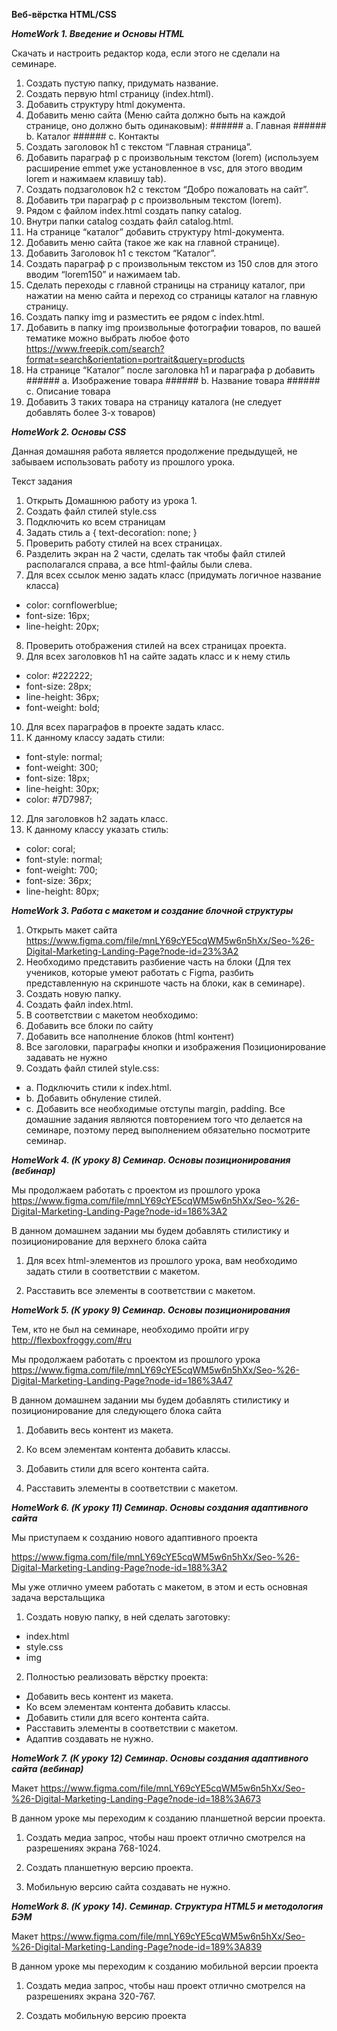 **Веб-вёрстка HTML/CSS**

***HomeWork 1. Введение и Основы HTML***

Скачать и настроить редактор кода, если этого не сделали на семинаре.
1. Создать пустую папку, придумать название.
2. Создать первую html страницу (index.html).
3. Добавить структуру html документа.
4. Добавить меню сайта (Меню сайта должно быть на каждой странице, оно должно быть одинаковым): ###### a. Главная ###### b. Каталог ###### c. Контакты
5. Создать заголовок h1 с текстом “Главная страница”.
6. Добавить параграф p с произвольным текстом (lorem) (используем расширение emmet уже установленное в vsc, для этого вводим lorem и нажимаем клавишу tab).
7. Создать подзаголовок h2 с текстом “Добро пожаловать на сайт”.
8. Добавить три параграф p с произвольным текстом (lorem).
9. Рядом с файлом index.html создать папку catalog.
10. Внутри папки catalog создать файл catalog.html.
11. На странице “каталог” добавить структуру html-документа.
12. Добавить меню сайта (такое же как на главной странице).
13. Добавить Заголовок h1 с текстом “Каталог”.
14. Создать параграф p с произвольным текстом из 150 слов для этого вводим “lorem150” и нажимаем tab.
15. Сделать переходы с главной страницы на страницу каталог, при нажатии на меню сайта и переход со страницы каталог на главную страницу.
16. Создать папку img и разместить ее рядом с index.html.
17. Добавить в папку img произвольные фотографии товаров, по вашей тематике можно выбрать любое фото https://www.freepik.com/search?format=search&orientation=portrait&query=products
18. На странице “Каталог” после заголовка h1 и параграфа p добавить ###### a. Изображение товара ###### b. Название товара ###### c. Описание товара
19. Добавить 3 таких товара на страницу каталога (не следует добавлять более 3-х товаров)


***HomeWork 2. Основы CSS***

Данная домашняя работа является продолжение предыдущей, не забываем использовать работу из прошлого урока.

Текст задания

1. Открыть Домашнюю работу из урока 1.
2. Создать файл стилей style.css
3. Подключить ко всем страницам
4. Задать стиль a { text-decoration: none; }
5. Проверить работу стилей на всех страницах.
6. Разделить экран на 2 части, сделать так чтобы файл стилей располагался справа, а все html-файлы были слева.
7. Для всех ссылок меню задать класс (придумать логичное название класса)
- color: cornflowerblue;
- font-size: 16px;
- line-height: 20px;
8. Проверить отображения стилей на всех страницах проекта.
9. Для всех заголовков h1 на сайте задать класс и к нему стиль
- color: #222222;
- font-size: 28px;
- line-height: 36px;
- font-weight: bold;
10. Для всех параграфов в проекте задать класс.
11. К данному классу задать стили:
- font-style: normal;
- font-weight: 300;
- font-size: 18px;
- line-height: 30px;
- color: #7D7987;
12. Для заголовков h2 задать класс.
13. К данному классу указать стиль:
- color: coral;
- font-style: normal;
- font-weight: 700;
- font-size: 36px;
- line-height: 80px;

***HomeWork 3. Работа с макетом и cоздание блочной структуры***

1. Открыть макет сайта https://www.figma.com/file/mnLY69cYE5cqWM5w6n5hXx/Seo-%26-Digital-Marketing-Landing-Page?node-id=23%3A2
2. Необходимо представить разбиение часть на блоки (Для тех учеников, которые умеют работать с Figma, разбить представленную на скриншоте часть на блоки, как в семинаре).
3. Создать новую папку.
4. Создать файл index.html.
5. В соответствии с макетом необходимо:
6. Добавить все блоки по сайту
7. Добавить все наполнение блоков (html контент)
8. Все заголовки, параграфы кнопки и изображения Позиционирование задавать не нужно
9. Создать файл стилей style.css: 
- a. Подключить стили к index.html. 
- b. Добавить обнуление стилей. 
- c. Добавить все необходимые отступы margin, padding. 
Все домашние задания являются повторением того что делается на семинаре, поэтому перед выполнением обязательно посмотрите семинар.



***HomeWork 4. (К уроку 8) Семинар. Основы позиционирования (вебинар)***

Мы продолжаем работать с проектом из прошлого урока https://www.figma.com/file/mnLY69cYE5cqWM5w6n5hXx/Seo-%26-Digital-Marketing-Landing-Page?node-id=186%3A2

В данном домашнем задании мы будем добавлять стилистику и позиционирование для верхнего блока сайта

1. Для всех html-элементов из прошлого урока, вам необходимо задать стили в соответствии с макетом.

2. Расставить все элементы в соответствии с макетом.



***HomeWork 5. (К уроку 9) Семинар. Основы позиционирования***

Тем, кто не был на семинаре, необходимо пройти игру http://flexboxfroggy.com/#ru

Мы продолжаем работать с проектом из прошлого урока https://www.figma.com/file/mnLY69cYE5cqWM5w6n5hXx/Seo-%26-Digital-Marketing-Landing-Page?node-id=186%3A47

В данном домашнем задании мы будем добавлять стилистику и позиционирование для следующего блока сайта

1. Добавить весь контент из макета.

2. Ко всем элементам контента добавить классы.

3. Добавить стили для всего контента сайта.

4. Расставить элементы в соответствии с макетом.


***HomeWork 6. (К уроку 11) Семинар. Основы создания адаптивного сайта***

Мы приступаем к созданию нового адаптивного проекта

https://www.figma.com/file/mnLY69cYE5cqWM5w6n5hXx/Seo-%26-Digital-Marketing-Landing-Page?node-id=188%3A2

Мы уже отлично умеем работать с макетом, в этом и есть основная задача верстальщика

1. Создать новую папку, в ней сделать заготовку:
* index.html
* style.css
* img

2. Полностью реализовать вёрстку проекта:
* Добавить весь контент из макета.
* Ко всем элементам контента добавить классы.
* Добавить стили для всего контента сайта.
* Расставить элементы в соответствии с макетом.
* Адаптив создавать не нужно.


***HomeWork 7. (К уроку 12) Семинар. Основы создания адаптивного сайта (вебинар)***

Макет https://www.figma.com/file/mnLY69cYE5cqWM5w6n5hXx/Seo-%26-Digital-Marketing-Landing-Page?node-id=188%3A673

В данном уроке мы переходим к созданию планшетной версии проекта.

1. Создать медиа запрос, чтобы наш проект отлично смотрелся на разрешениях экрана 768-1024.

2. Создать планшетную версию проекта.

3. Мобильную версию сайта создавать не нужно.


***HomeWork 8. (К уроку 14). Семинар. Структура HTML5 и методология БЭМ***

Макет https://www.figma.com/file/mnLY69cYE5cqWM5w6n5hXx/Seo-%26-Digital-Marketing-Landing-Page?node-id=189%3A839

В данном уроке мы переходим к созданию мобильной версии проекта

1. Создать медиа запрос, чтобы наш проект отлично смотрелся на разрешениях экрана 320-767.

2. Создать мобильную версию проекта